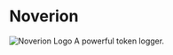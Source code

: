 # Noverion
![Noverion Logo](https://github.com/UnderscoRR-Git/Noverion/blob/logo.png?raw=true)
A powerful token logger.
